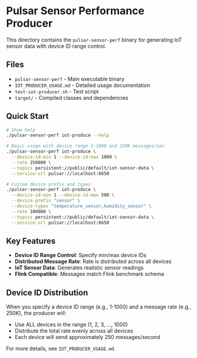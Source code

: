 # Pulsar Sensor Performance Producer

This directory contains the `pulsar-sensor-perf` binary for generating IoT sensor data with device ID range control.

## Files

- `pulsar-sensor-perf` - Main executable binary
- `IOT_PRODUCER_USAGE.md` - Detailed usage documentation
- `test-iot-producer.sh` - Test script
- `target/` - Compiled classes and dependencies

## Quick Start

```bash
# Show help
./pulsar-sensor-perf iot-produce --help

# Basic usage with device range 1-1000 and 250K messages/sec
./pulsar-sensor-perf iot-produce \
  --device-id-min 1 --device-id-max 1000 \
  --rate 250000 \
  --topics persistent://public/default/iot-sensor-data \
  --service-url pulsar://localhost:6650

# Custom device prefix and types
./pulsar-sensor-perf iot-produce \
  --device-id-min 1 --device-id-max 500 \
  --device-prefix "sensor" \
  --device-types "temperature_sensor,humidity_sensor" \
  --rate 100000 \
  --topics persistent://public/default/iot-sensor-data \
  --service-url pulsar://localhost:6650
```

## Key Features

- **Device ID Range Control**: Specify min/max device IDs
- **Distributed Message Rate**: Rate is distributed across all devices
- **IoT Sensor Data**: Generates realistic sensor readings
- **Flink Compatible**: Messages match Flink benchmark schema

## Device ID Distribution

When you specify a device ID range (e.g., 1-1000) and a message rate (e.g., 250K), the producer will:
- Use ALL devices in the range (1, 2, 3, ..., 1000)
- Distribute the total rate evenly across all devices
- Each device will send approximately 250 messages/second

For more details, see `IOT_PRODUCER_USAGE.md`.
